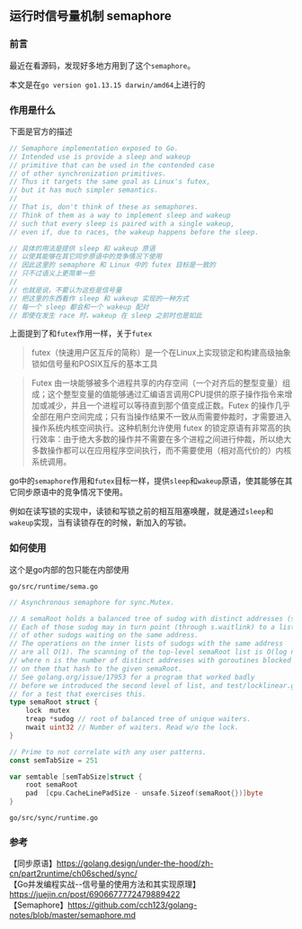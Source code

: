 ## 运行时信号量机制 semaphore

### 前言

最近在看源码，发现好多地方用到了这个`semaphore`。  

本文是在`go version go1.13.15 darwin/amd64`上进行的  

### 作用是什么  

下面是官方的描述  

```go
// Semaphore implementation exposed to Go.
// Intended use is provide a sleep and wakeup
// primitive that can be used in the contended case
// of other synchronization primitives.
// Thus it targets the same goal as Linux's futex,
// but it has much simpler semantics.
//
// That is, don't think of these as semaphores.
// Think of them as a way to implement sleep and wakeup
// such that every sleep is paired with a single wakeup,
// even if, due to races, the wakeup happens before the sleep.

// 具体的用法是提供 sleep 和 wakeup 原语
// 以使其能够在其它同步原语中的竞争情况下使用
// 因此这里的 semaphore 和 Linux 中的 futex 目标是一致的
// 只不过语义上更简单一些
//
// 也就是说，不要认为这些是信号量
// 把这里的东西看作 sleep 和 wakeup 实现的一种方式
// 每一个 sleep 都会和一个 wakeup 配对
// 即使在发生 race 时，wakeup 在 sleep 之前时也是如此  
```

上面提到了和`futex`作用一样，关于`futex`  

> futex（快速用户区互斥的简称）是一个在Linux上实现锁定和构建高级抽象锁如信号量和POSIX互斥的基本工具

> Futex 由一块能够被多个进程共享的内存空间（一个对齐后的整型变量）组成；这个整型变量的值能够通过汇编语言调用CPU提供的原子操作指令来增加或减少，并且一个进程可以等待直到那个值变成正数。Futex 的操作几乎全部在用户空间完成；只有当操作结果不一致从而需要仲裁时，才需要进入操作系统内核空间执行。这种机制允许使用 futex 的锁定原语有非常高的执行效率：由于绝大多数的操作并不需要在多个进程之间进行仲裁，所以绝大多数操作都可以在应用程序空间执行，而不需要使用（相对高代价的）内核系统调用。

go中的`semaphore`作用和`futex`目标一样，提供`sleep`和`wakeup`原语，使其能够在其它同步原语中的竞争情况下使用。   

例如在读写锁的实现中，读锁和写锁之前的相互阻塞唤醒，就是通过`sleep`和`wakeup`实现，当有读锁存在的时候，新加入的写锁。  

### 如何使用

这个是go内部的包只能在内部使用  

`go/src/runtime/sema.go`  


```go
// Asynchronous semaphore for sync.Mutex.

// A semaRoot holds a balanced tree of sudog with distinct addresses (s.elem).
// Each of those sudog may in turn point (through s.waitlink) to a list
// of other sudogs waiting on the same address.
// The operations on the inner lists of sudogs with the same address
// are all O(1). The scanning of the top-level semaRoot list is O(log n),
// where n is the number of distinct addresses with goroutines blocked
// on them that hash to the given semaRoot.
// See golang.org/issue/17953 for a program that worked badly
// before we introduced the second level of list, and test/locklinear.go
// for a test that exercises this.
type semaRoot struct {
	lock  mutex
	treap *sudog // root of balanced tree of unique waiters.
	nwait uint32 // Number of waiters. Read w/o the lock.
}

// Prime to not correlate with any user patterns.
const semTabSize = 251

var semtable [semTabSize]struct {
	root semaRoot
	pad  [cpu.CacheLinePadSize - unsafe.Sizeof(semaRoot{})]byte
}

```

`go/src/sync/runtime.go`   




### 参考

【同步原语】https://golang.design/under-the-hood/zh-cn/part2runtime/ch06sched/sync/  
【Go并发编程实战--信号量的使用方法和其实现原理】https://juejin.cn/post/6906677772479889422  
【Semaphore】https://github.com/cch123/golang-notes/blob/master/semaphore.md    